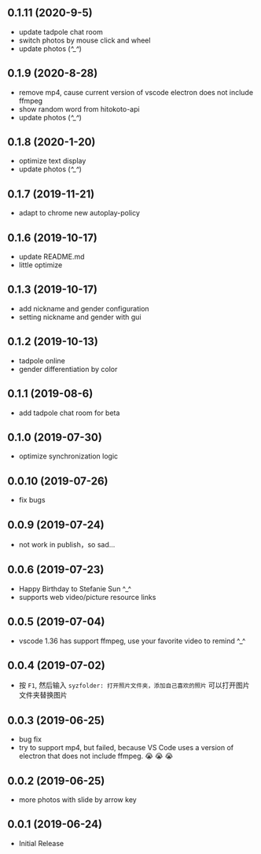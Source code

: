 <!--
 * @Descripttion: 
 * @version: 0.x
 * @Author: zhai
 * @Date: 2019-11-04 09:28:37
 * @LastEditors: zhai
 * @LastEditTime: 2020-08-28 14:24:39
-->
## 0.1.11 (2020-9-5)
* update tadpole chat room
* switch photos by mouse click and wheel
* update photos (*^_^*)

## 0.1.9 (2020-8-28)
* remove mp4, cause current version of vscode electron does not include ffmpeg
* show random word from hitokoto-api
* update photos (*^_^*)

## 0.1.8 (2020-1-20)
* optimize text display 
* update photos (*^_^*)

## 0.1.7 (2019-11-21)
* adapt to chrome new autoplay-policy

## 0.1.6 (2019-10-17)
* update README.md
* little optimize

## 0.1.3 (2019-10-17)
* add nickname and gender configuration
* setting nickname and gender with gui

## 0.1.2 (2019-10-13)
* tadpole online 
* gender differentiation by color

## 0.1.1 (2019-08-6)
* add tadpole chat room for beta

## 0.1.0 (2019-07-30)
* optimize synchronization logic

## 0.0.10 (2019-07-26)
* fix bugs

## 0.0.9 (2019-07-24)
* not work in publish，so sad...

## 0.0.6 (2019-07-23)
* Happy Birthday to Stefanie Sun ^_^ 
* supports web video/picture resource links

## 0.0.5 (2019-07-04)
* vscode 1.36 has support ffmpeg, use your favorite video to remind ^_^ 

## 0.0.4 (2019-07-02)
* 按 `F1`, 然后输入 `syzfolder: 打开照片文件夹，添加自己喜欢的照片` 可以打开图片文件夹替换图片

## 0.0.3 (2019-06-25)
* bug fix
* try to support mp4, but failed,  because VS Code uses a version of electron that does not include ffmpeg. :sob: :sob: :sob:

## 0.0.2 (2019-06-25)
* more photos with slide by arrow key

## 0.0.1 (2019-06-24)
* Initial Release

